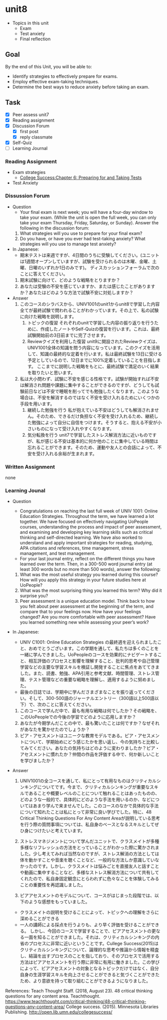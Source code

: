 # unit8

- Topics in this unit
  - Exam
  - Test anxiety
  - Final reflection

## Goal

By the end of this Unit, you will be able to:

- Identify strategies to effectively prepare for exams.
- Employ effective exam-taking techniques.
- Determine the best ways to reduce anxiety before taking an exam.

## Task

- [x] Peer assess unit7
- [x] Reading assignment
- [x] Discussion Forum
  - [x] first post
  - [x] reply classmate
- [x] Self-Quiz
- [ ] Learning Journal

### Reading Assignment

- Exam strategies
  - [College Success:Chapter 6: Preparing for and Taking Tests](https://open.lib.umn.edu/collegesuccess/part/chapter-6-preparing-for-and-taking-tests/)
- Test Anxiety

### Dissussion Forum

- Question
  - Your final exam is next week; you will have a four-day window to take your exam. (While the unit is open the full week, you can only take your exam Thursday, Friday, Saturday, or Sunday).  Answer the following in the discussion forum:
  1. What strategies will you use to prepare for your final exam?
  2. Do you have, or have you ever had test-taking anxiety? What strategies will you use to manage test anxiety?
- In Japanese:
  - 期末テストは来週ですが、4日間のうちに受験してください。(ユニットは1週間オープンしていますが、試験を受けられるのは木曜、金曜、土曜、日曜のいずれか1日のみです)。 ディスカッションフォーラムで次のことに答えてください。
  1. 期末試験に向けて、どのような戦略をとりますか？
  2. あなたは受験の不安を感じていますか、または感じたことがありますか？あなたはどのような方法で試験不安に対処しますか？
- Answer
  1. このコースのシラバスから、UNIV1001のunit1からunit8で学習した内容全てが最終試験で問われることがわかっています。その上で、私の試験に向けた戦略を説明します。
     1. トピックの復習
        それぞれのunitで学習した内容の振り返りを行うために、作成したノートやSelf-Quizの復習を行います。これは、最終試験開始前の3日前までに完了させます。
     2. Reviewクイズを利用した復習
        unit9に開設されたReviewクイズは、UNIV1001全体の知識を問う内容になっています。このクイズを活用して、知識の最終的な定着を行います。私は最終試験を13日に受ける予定としているので、12日までに100%定着していることを目指します。
  ここまでに説明した戦略をもとに、最終試験で満足のいく結果を取りたいと思います。
  1. 私は大小問わず、試験に不安を感じる性格です。試験が開始すれば不安は解消され問題や課題に集中することができるのですが、どうしても試験前日などは不安で睡眠を削ってでも勉強したくなります。このような場合は、不安を解消するのではなく不安を受け入れるためにいくつかの手段を用います。
     1. 継続した勉強を行う
        私が抱えている不安はどうしても解消されません。そのため、できるだけ負担なく不安を受け入れるため、継続した勉強によって自分に自信をつけます。そうすると、抱える不安が小さいものになって受け入れやすくなります。
     2. 気分転換を行う
        unit7で学習したストレス解消方法に近いものですが、私が感じる不安は基本的に何か他のことに集中している時間は忘れることができます。そのため、運動や友人との会話によって、不安を受け入れる余裕が生まれます。

### Written Assignment

none

### Learning Jounal

- Question
  - Congratulations on reaching the last full week of UNIV 1001: Online Education Strategies. Throughout the term, we have learned a lot together. We have focused on effectively navigating UoPeople courses, understanding the process and impact of peer assessment, and examining and developing key learning skills such as critical thinking and self-directed learning. We have also worked to understand and apply important strategies for reading, studying, APA citations and references, time management, stress management, and test management.
  - For your last journal entry, reflect on the different things you have learned over the term. Then, in a 300-500 word journal entry (at least 300 words but no more than 500 words), answer the following:
  1. What was the most useful strategy you learned during this course? How will you apply this strategy in your future studies here at UoPeople?
  2. What was the most surprising thing you learned this term? Why did it surprise you?
  3. Peer assessment is a unique education model. Think back to how you felt about peer assessment at the beginning of the term, and compare that to your feelings now. How have your feelings changed? Are you more comfortable with peer assessment? Have you learned something new while assessing your peer’s work?

- In Japanese:
  - UNIV C1001: Online Education Strategies の最終週を迎えられましたこと、おめでとうございます。この学期を通して、私たちは多くのことを一緒に学んできました。UoPeopleのコースを効果的にナビゲートすること、相互評価のプロセスと影響を理解すること、批判的思考や自己管理学習などの主要な学習スキルを検証し開発することに焦点をあててきました。また、読書、勉強、APA引用と参考文献、時間管理、ストレス管理、テスト管理などの重要な戦略を理解し、適用するように努めました。
  - 最後の日誌では、学期中に学んださまざまなことを振り返ってください。そして、300-500語のジャーナルエントリー（300語以上500語以下）で、次のことに答えてください。
  1. このコースで学んだ中で、最も有用な戦略は何でしたか？その戦略を、このUoPeopleでの今後の学習でどのように応用しますか？
  2. あなたが今期学んだことの中で、最も驚いたことは何ですか？なぜそれがあなたを驚かせたのでしょうか？
  3. ピア・アセスメントはユニークな教育モデルである。ピア・アセスメントについて、学期始めにどう感じたかを思い返し、今の気持ちと比較してみてください。あなたの気持ちはどのように変わりましたか？ピア・アセスメントに慣れたか？仲間の作品を評価する中で、何か新しいことを学びましたか？
- Answer
  1. UNIV1001の全コースを通して、私にとって有用なものはクリティカルシンキングについてです。今まで、クリティカルシンキングが重要なスキルであることや概要レベルのことについて触れることはあったものの、どのような一般的で、具体的にどのような手法を用いるのか、などについてはあまり学んで来ませんでした。このコースのなかで具体的な手法について知れたことは私にとって非常に良い学びでした。特に、48 Critical Thinking Questions For Any Content Areaが説明している思考を行う際の質問事項については、私自身のベースとなるスキルとしてぜひ身につけたいと考えています。

  2. ストレスマネジメントについて学んだユニットで、クラスメイトが多種多様なリフレッシュの方法をとっていることがわかった際に驚かされました。少し考えてみれば当然なのですが、ストレス解消の方法としては体を動かすことや音楽を聴くことなど、一般的な方法しか意識していなかったのです。しかし、クラスメイトは悩みごとを直接友人と話すことや動画に集中することなど、多様なストレス解消方法について共有してくれたので、私自身固定観念にとらわれずに色々なことを体験してみることの重要性を再認識しました。

  3. ピアアセスメントのモデルについて、コースがはじまった段階では、以下のような感想をもっていました。
  - クラスメイトの説明を受けることによって、トピックへの理解をさらに深めることができる
  - 一人の講師による採点を行うよりも、より早く評価を受けることができる。
  しかし、今回のコースで学習することで、ピアアセスメントの更なる一面を知ることができました。それは、クリティカルシンキングの内省のプロセスに非常に近いということです。Cullege Success(2015)はクリティカルシンキングについて、論理的な思考や推論から情報を精査し、結論を出すプロセスのことを指しており、そのプロセスで活用する方法はピアアセスメントを行う際に非常に有用に働きました。この学びによって、ピアアセスメントの対象となるトピックだけではなく、自分自身の生涯学習スキルを向上させることができると気づくことができたため、より意欲を持って取り組むことができるようになりました。

References:
Teach Thought Staff. (2018, August 23). 48 critical thinking questions for any content area. Teachthought. <https://www.teachthought.com/critical-thinking/48-critical-thinking-questions-any-content-area/>
College success. (2015). Minnesota Libraries Publishing. <http://open.lib.umn.edu/collegesuccess/>
